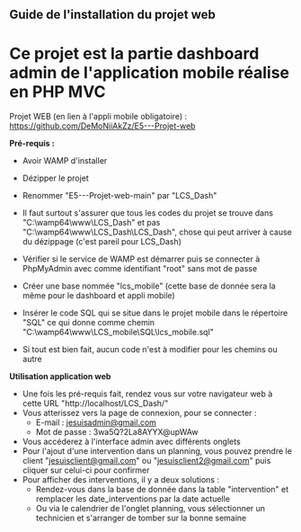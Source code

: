 ## Guide de l'installation du projet web 

# Ce projet est la partie dashboard admin de l'application mobile réalise en PHP MVC 

Projet WEB (en lien à l'appli mobile obligatoire) : https://github.com/DeMoNiiAkZz/E5---Projet-web

**Pré-requis :**

- Avoir WAMP d'installer 

- Dézipper le projet 

- Renommer "E5---Projet-web-main" par "LCS_Dash"

- Il faut surtout s'assurer que tous les codes du projet se trouve dans "C:\wamp64\www\LCS_Dash" et pas "C:\wamp64\www\LCS_Dash\LCS_Dash", chose qui peut arriver à cause du dézippage (c'est pareil pour LCS_Dash)	

- Vérifier si le service de WAMP est démarrer puis se connecter à PhpMyAdmin avec comme identifiant "root" sans mot de passe

- Créer une base nommée "lcs_mobile" (cette base de donnée sera la même pour le dashboard et appli mobile)

- Insérer le code SQL qui se situe dans le projet mobile dans le répertoire "SQL" ce qui donne comme chemin "C:\wamp64\www\LCS_mobile\SQL\lcs_mobile.sql"

- Si tout est bien fait, aucun code n'est à modifier pour les chemins ou autre


**Utilisation application web**
- Une fois les pré-requis fait, rendez vous sur votre navigateur web à cette URL "http://localhost/LCS_Dash/"
- Vous atterissez vers la page de connexion, pour se connecter :
  - E-mail : jesuisadmin@gmail.com
  - Mot de passe : 3wa5Q?2La8AYYX@upWAw
- Vous accéderez à l'interface admin avec différents onglets
- Pour l'ajout d'une intervention dans un planning, vous pouvez prendre le client "jesuisclient@gmail.com" ou "jesuisclient2@gmail.com" puis cliquer sur celui-ci pour confirmer
- Pour afficher des interventions, il y a deux solutions :
  - Rendez-vous dans la base de donnée dans la table "intervention" et remplacer les date_interventions par la date actuelle
  - Ou via le calendrier de l'onglet planning, vous sélectionner un technicien et s'arranger de tomber sur la bonne semaine
